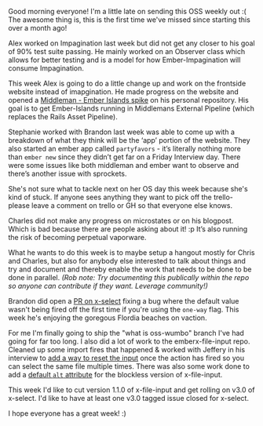 Good morning everyone! I'm a little late on sending this OSS weekly
out :( The awesome thing is, this is the first time we've missed since
starting this over a month ago!

Alex worked on Impagination last week but did not get any closer
to his goal of 90% test suite passing. He mainly worked on an Observer
class which allows for better testing and is a model for how
Ember-Impagination will consume Impagination.

This week Alex is going to do a little change up and work on the
frontside website instead of imapgination. He made progress on the
website and opened a [Middleman - Ember Islands spike](https://github.com/flexyford/middleman-project-v4/pull/1) on his personal
repository. His goal is to get Ember-Islands running in Middlemans External
Pipeline (which replaces the Rails Asset Pipeline).

Stephanie worked with Brandon last week was able to come up with a breakdown
of what they think will be the ‘app’ portion of the website. They also
started an ember app called `partyfavors` - it’s literally nothing
more than `ember new` since they didn’t get far on a Friday Interview
day. There were some issues like both middleman and ember want to
observe and there’s another issue with sprockets.

She's not sure what to tackle next on her OS day this week because
she's kind of stuck. If anyone sees anything they want to pick off the trello-
please leave a comment on trello or GH so that everyone else knows.

Charles did not make any progress on microstates or on his blogpost.
Which is bad because there are people asking about it! :p It’s also
running the risk of becoming perpetual vaporware.

What he wants to do this week is to maybe setup a hangout mostly for
Chris and Charles, but also for anybody else interested to talk about
things and try and document and  thereby enable the work that needs to
be done to be done in parallel. _(Rob note: Try documenting this
publically within the repo so anyone can contribute if they
want. Leverage community!)_

Brandon did open a [PR on x-select](https://github.com/thefrontside/emberx-select/pull/135) fixing a bug where the default value
wasn't being fired off the first time if you're using the `one-way`
flag. This week he's enjoying the goregous Flordia beaches on
vaction.

For me I'm finally going to ship the "what is oss-wumbo" branch I've
had going for far too long. I also did a lot of work to the
emberx-file-input repo. Cleaned up some import fires that happened &
worked with Jeffery in his interview to [add a way to reset the input](https://github.com/thefrontside/emberx-file-input/pull/37)
once the action has fired so you can select the same file multiple
times. There was also some work done to add a [default `alt` attribute](https://github.com/thefrontside/emberx-file-input/pull/39)
for the blockless version of x-file-input.

This week I'd like to cut version 1.1.0 of x-file-input and get
rolling on v3.0 of x-select. I'd like to have at least one v3.0 tagged
issue closed for x-select.

I hope everyone has a great week! :)
